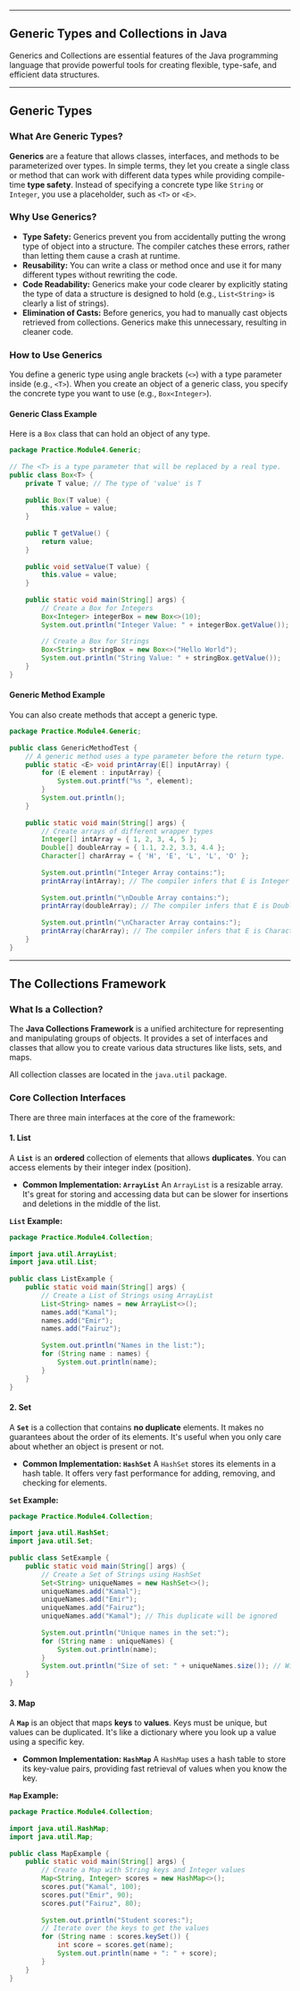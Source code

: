 
---

## **Generic Types and Collections in Java**

Generics and Collections are essential features of the Java programming language that provide powerful tools for creating flexible, type-safe, and efficient data structures.

---

## **Generic Types** 

### **What Are Generic Types?**

**Generics** are a feature that allows classes, interfaces, and methods to be parameterized over types. In simple terms, they let you create a single class or method that can work with different data types while providing compile-time **type safety**. Instead of specifying a concrete type like `String` or `Integer`, you use a placeholder, such as `<T>` or `<E>`.

### **Why Use Generics?**

* **Type Safety:** Generics prevent you from accidentally putting the wrong type of object into a structure. The compiler catches these errors, rather than letting them cause a crash at runtime.
* **Reusability:** You can write a class or method once and use it for many different types without rewriting the code.
* **Code Readability:** Generics make your code clearer by explicitly stating the type of data a structure is designed to hold (e.g., `List<String>` is clearly a list of strings).
* **Elimination of Casts:** Before generics, you had to manually cast objects retrieved from collections. Generics make this unnecessary, resulting in cleaner code.

### **How to Use Generics**

You define a generic type using angle brackets (`<>`) with a type parameter inside (e.g., `<T>`). When you create an object of a generic class, you specify the concrete type you want to use (e.g., `Box<Integer>`).

#### **Generic Class Example**

Here is a `Box` class that can hold an object of any type.

```java
package Practice.Module4.Generic;  
  
// The <T> is a type parameter that will be replaced by a real type.  
public class Box<T> {  
    private T value; // The type of 'value' is T  
  
    public Box(T value) {  
        this.value = value;  
    }  
  
    public T getValue() {  
        return value;  
    }  
  
    public void setValue(T value) {  
        this.value = value;  
    }  
  
    public static void main(String[] args) {  
        // Create a Box for Integers  
        Box<Integer> integerBox = new Box<>(10);  
        System.out.println("Integer Value: " + integerBox.getValue());  
  
        // Create a Box for Strings  
        Box<String> stringBox = new Box<>("Hello World");  
        System.out.println("String Value: " + stringBox.getValue());  
    }  
}
```

#### **Generic Method Example**

You can also create methods that accept a generic type.

```java
package Practice.Module4.Generic;  
  
public class GenericMethodTest {  
    // A generic method uses a type parameter before the return type.  
    public static <E> void printArray(E[] inputArray) {  
        for (E element : inputArray) {  
            System.out.printf("%s ", element);  
        }  
        System.out.println();  
    }  
  
    public static void main(String[] args) {  
        // Create arrays of different wrapper types  
        Integer[] intArray = { 1, 2, 3, 4, 5 };  
        Double[] doubleArray = { 1.1, 2.2, 3.3, 4.4 };  
        Character[] charArray = { 'H', 'E', 'L', 'L', 'O' };  
  
        System.out.println("Integer Array contains:");  
        printArray(intArray); // The compiler infers that E is Integer  
  
        System.out.println("\nDouble Array contains:");  
        printArray(doubleArray); // The compiler infers that E is Double  
  
        System.out.println("\nCharacter Array contains:");  
        printArray(charArray); // The compiler infers that E is Character  
    }  
}
```

---

## **The Collections Framework** 

### **What Is a Collection?**

The **Java Collections Framework** is a unified architecture for representing and manipulating groups of objects. It provides a set of interfaces and classes that allow you to create various data structures like lists, sets, and maps.

All collection classes are located in the `java.util` package.

### **Core Collection Interfaces**

There are three main interfaces at the core of the framework:

#### **1. List**

A **`List`** is an **ordered** collection of elements that allows **duplicates**. You can access elements by their integer index (position).

* **Common Implementation: `ArrayList`**
    An `ArrayList` is a resizable array. It's great for storing and accessing data but can be slower for insertions and deletions in the middle of the list.

**`List` Example:**
```java
package Practice.Module4.Collection;  
  
import java.util.ArrayList;  
import java.util.List;  
  
public class ListExample {  
    public static void main(String[] args) {  
        // Create a List of Strings using ArrayList  
        List<String> names = new ArrayList<>();  
        names.add("Kamal");  
        names.add("Emir");  
        names.add("Fairuz");  
  
        System.out.println("Names in the list:");  
        for (String name : names) {  
            System.out.println(name);  
        }  
    }  
}
```

#### **2. Set**

A **`Set`** is a collection that contains **no duplicate** elements. It makes no guarantees about the order of its elements. It's useful when you only care about whether an object is present or not.

* **Common Implementation: `HashSet`**
    A `HashSet` stores its elements in a hash table. It offers very fast performance for adding, removing, and checking for elements.

**`Set` Example:**
```java
package Practice.Module4.Collection;  
  
import java.util.HashSet;  
import java.util.Set;  
  
public class SetExample {  
    public static void main(String[] args) {  
        // Create a Set of Strings using HashSet  
        Set<String> uniqueNames = new HashSet<>();  
        uniqueNames.add("Kamal");  
        uniqueNames.add("Emir");  
        uniqueNames.add("Fairuz");  
        uniqueNames.add("Kamal"); // This duplicate will be ignored  
  
        System.out.println("Unique names in the set:");  
        for (String name : uniqueNames) {  
            System.out.println(name);  
        }  
        System.out.println("Size of set: " + uniqueNames.size()); // Will be 3  
    }  
}
```

#### **3. Map**

A **`Map`** is an object that maps **keys** to **values**. Keys must be unique, but values can be duplicated. It's like a dictionary where you look up a value using a specific key.

* **Common Implementation: `HashMap`**
    A `HashMap` uses a hash table to store its key-value pairs, providing fast retrieval of values when you know the key.

**`Map` Example:**
```java
package Practice.Module4.Collection;  
  
import java.util.HashMap;  
import java.util.Map;  
  
public class MapExample {  
    public static void main(String[] args) {  
        // Create a Map with String keys and Integer values  
        Map<String, Integer> scores = new HashMap<>();  
        scores.put("Kamal", 100);  
        scores.put("Emir", 90);  
        scores.put("Fairuz", 80);  
  
        System.out.println("Student scores:");  
        // Iterate over the keys to get the values  
        for (String name : scores.keySet()) {  
            int score = scores.get(name);  
            System.out.println(name + ": " + score);  
        }  
    }  
}
```